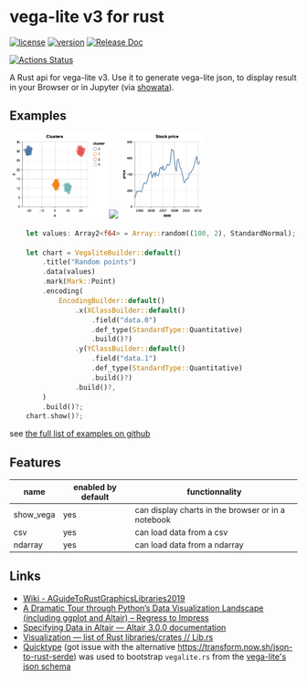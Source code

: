 # vega-lite v3 for rust

[![license](https://img.shields.io/crates/l/vega_lite_3.svg)](https://spdx.org/licenses/Apache-2.0.html)
[![version](https://img.shields.io/crates/v/vega_lite_3.svg)](https://crates.io/crates/vega_lite_3)
[![Release Doc](https://docs.rs/vega_lite_3/badge.svg)](https://docs.rs/vega_lite_3)

[![Actions Status](https://github.com/davidB/vega_lite_3.rs/workflows/ci-flow/badge.svg)](https://github.com/davidB/vega_lite_3.rs/actions)

A Rust api for vega-lite v3. Use it to generate vega-lite json, to display result in your Browser or in Jupyter (via [showata](https://crates.io/crates/showata)).

## Examples

[<img src="https://raw.githubusercontent.com/davidB/vega_lite_3.rs/master/examples/res/screens/scatterplot.png" height="150px">](https://github.com/davidB/vega_lite_3.rs/blob/master/examples/scatterplot.rs)
[<img src="https://raw.githubusercontent.com/davidB/vega_lite_3.rs/master/examples/res/screens/stacked_bar_chart.png" height="150px">](https://github.com/davidB/vega_lite_3.rs/blob/master/examples/stacked_bar_chart.rs)
[<img src="https://raw.githubusercontent.com/davidB/vega_lite_3.rs/master/examples/res/screens/stock_graph.png" height="150px">](https://github.com/davidB/vega_lite_3.rs/blob/master/examples/stock_graph.rs)

```rust
    let values: Array2<f64> = Array::random((100, 2), StandardNormal);

    let chart = VegaliteBuilder::default()
        .title("Random points")
        .data(values)
        .mark(Mark::Point)
        .encoding(
            EncodingBuilder::default()
                .x(XClassBuilder::default()
                    .field("data.0")
                    .def_type(StandardType::Quantitative)
                    .build()?)
                .y(YClassBuilder::default()
                    .field("data.1")
                    .def_type(StandardType::Quantitative)
                    .build()?)
                .build()?,
        )
        .build()?;
    chart.show()?;
```

see [the full list of examples on github](https://github.com/davidB/vega_lite_3.rs/blob/master/examples/)
## Features

| name      | enabled by default | functionnality |
|-----------|--------------------|----------------|
| show_vega | yes                | can display charts in the browser or in a notebook |
| csv       | yes                | can load data from a csv |
| ndarray   | yes                | can load data from a ndarray |

## Links

- [Wiki - AGuideToRustGraphicsLibraries2019](https://wiki.alopex.li/AGuideToRustGraphicsLibraries2019)
- [A Dramatic Tour through Python’s Data Visualization Landscape (including ggplot and Altair) – Regress to Impress](https://dsaber.com/2016/10/02/a-dramatic-tour-through-pythons-data-visualization-landscape-including-ggplot-and-altair/)
- [Specifying Data in Altair — Altair 3.0.0 documentation](https://altair-viz.github.io/user_guide/data.html#long-form-vs-wide-form-data)
- [Visualization — list of Rust libraries/crates // Lib.rs](https://lib.rs/visualization)
- [Quicktype](https://quicktype.io/) (got issue with the alternative https://transform.now.sh/json-to-rust-serde) was used to bootstrap `vegalite.rs` from the [vega-lite's json schema](https://vega.github.io/schema/vega-lite/v3.json)
